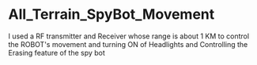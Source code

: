 # All_Terrain_SpyBot_Movement
I used a RF transmitter and Receiver whose range is about 1 KM to control the ROBOT's movement and turning ON of Headlights and Controlling the Erasing feature of the spy bot
